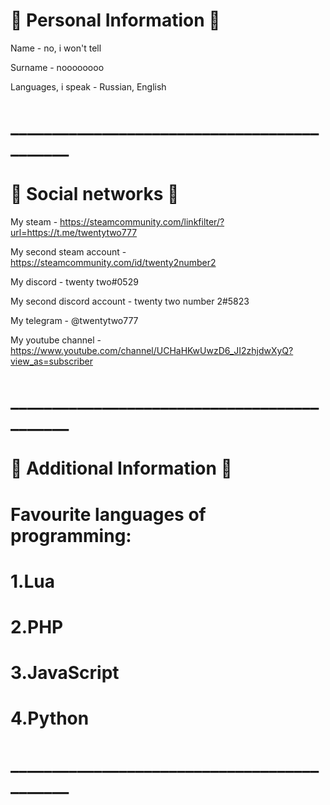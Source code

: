 # 🐢 Personal Information 🐢

Name - no, i won't tell

Surname - noooooooo

Languages, i speak - Russian, English
# ____________________________________________

# 🐍 Social networks 🐍

My steam - https://steamcommunity.com/linkfilter/?url=https://t.me/twentytwo777

My second steam account - https://steamcommunity.com/id/twenty2number2

My discord - twenty two#0529

My second discord account - twenty two number 2#5823

My telegram - @twentytwo777

My youtube channel - https://www.youtube.com/channel/UCHaHKwUwzD6_JI2zhjdwXyQ?view_as=subscriber
 
# ____________________________________________

# 🍁 Additional Information 🍁

# Favourite languages of programming: 

# 1.Lua

# 2.PHP

# 3.JavaScript

# 4.Python

# ____________________________________________
